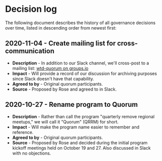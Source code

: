 # Decision log

The following document describes the history of all governance decisions over
time, listed in descending order from newest first:


## 2020-11-04 - Create mailing list for cross-communication

- **Description** - In addition to our Slack channel, we'll cross-post to a
  mailing list: [wtd-quorum on groups.io](https://groups.io/g/wtd-quorum)
- **Impact** - Will provide a record of our discussion for archiving purposes
  since Slack doesn't have that capability.
- **Agreed to by** - Original quorum participants.
- **Source** - Proposed by Rose and agreed to in Slack.


## 2020-10-27 - Rename program to Quorum

- **Description** - Rather than call the program "quarterly remove regional
  meetups," we will call it "Quorum" (QRRM) for short.
- **Impact** - Will make the program name easier to remember and reference.
- **Agreed to by** - Original quorum participants.
- **Source** - Proposed by Rose and decided during the initial program kickoff
  meetings held on October 19 and 27. Also discussed in Slack with no
  objections.
